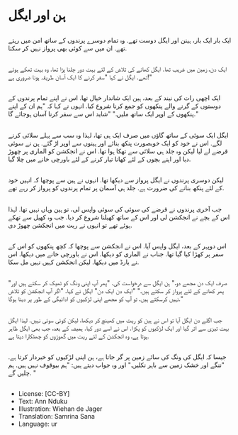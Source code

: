 # ہن اور ایگل

##
ایک بار ایک بار، ہینن اور ایگل دوست تھے. وہ تمام دوسرے پرندوں کے ساتھ امن میں رہتے تھے. ان میں سے کوئی بھی پرواز نہیں کر سکتا.

##
ایک دن، زمین میں غریب تھا. ایگل کھانے کی تلاش کے لئے بہت دور چلنا پڑا تھا. وہ بہت تھکے ہوئے تھے. ایگل نے کہا "سفر کرنے کا ایک آسان طریقہ ہونا ضروری ہے!"

##
ایک اچھی رات کی نیند کے بعد، ہین ایک شاندار خیال تھا. اس نے اپنے تمام پرندوں کے دوستوں کے گرنے والے پنکھوں کو جمع کرنا شروع کیا. انہوں نے کہا کہ "ہم ان کے اپنے پنکھوں کے اوپر ایک ساتھ ملیں." "شاید اس سے سفر کرنا آسان ہوجائے گا."

##
ایگل ایک سوئی کے ساتھ گاؤں میں صرف ایک ہی تھا، لہذا وہ سب سے پہلے سلائی کرنے لگے. اس نے خود کو ایک خوبصورت پنکھ بنائے اور ہینوں سے اوپر اڑ گئے. ہن نے سوئی قرضے لے لیا لیکن وہ جلد ہی سلائی سے تھکا ہوا تھا. اس نے انجکشن کو الماری پر چھوڑ دیا اور اپنے بچوں کے لئے کھانا تیار کرنے کے لئے باورچی خانے میں چلا گیا.

##
لیکن دوسری پرندوں نے ایگل پرواز سے دیکھا تھا. انہوں نے ہین سے پوچھا کہ انہیں خود کے لئے پنکھ بنانے کی ضرورت ہے. جلد ہی آسمان پر تمام پرندوں کو پرواز کر رہے تھے.

##
جب آخری پرندوں نے قرضے کی سوئی کی سوئی واپس لی، تو ہین وہاں نہیں تھا. لہذا اس کے بچے نے انجکشن لی اور اس کے ساتھ کھیلنا شروع کر دیا. جب وہ کھیل سے تھکے ہوئے تھے تو انہوں نے ریت میں انجکشن چھوڑ دی.

##
اس دوپہر کے بعد، ایگل واپس آیا. اس نے انجکشن سے پوچھا کہ کچھ پنکھوں کو اس کے سفر پر کھڑا کیا گیا تھا. جناب نے الماری کو دیکھا. اس نے باورچی خانے میں دیکھا. اس نے یارڈ میں دیکھا. لیکن انجکشن کہیں نہیں مل سکا.

##
"صرف ایک دن مجھے دو،" ہن ایگل سے درخواست کی. "پھر آپ اپنی ونگ کو ٹھیک کر سکتے ہیں اور پھر کھانے کے لئے پرواز کر سکتے ہیں." ​​"ایک دن ایک دن" ایگل نے کہا. "اگر آپ انجکشن کو تلاش نہیں کرسکتے ہیں، تو آپ کو مجھے اپنی لڑکیوں کو ادائیگی کے طور پر دینا ہوگا."

##
جب اگلے دن ایگل آیا تو اس نے ہین کو ریت میں کھینچ کر دیکھا، لیکن کوئی سوئی نہیں. لہذا ایگل بہت تیزی سے اتر گیا اور ایک لڑکیوں کو پکڑا. اس نے اسے دور کیا. ہمیشہ کے بعد، جب بھی ایگل ظاہر ہوتا ہے، وہ انجکشن کے لئے ریت میں گھوڑوں کو چھٹکارا دیتا ہے.

##
جیسا کہ ایگل کی ونگ کی سائے زمین پر گر جاتا ہے، ہن اپنی لڑکیوں کو خبردار کرتا ہے. "ننگے اور خشک زمین سے باہر نکلیں." اور وہ جواب دیتے ہیں: "ہم بیوقوف نہیں ہیں. ہم چلیں گے. "

##
* License: [CC-BY]
* Text: Ann Nduku
* Illustration: Wiehan de Jager
* Translation: Samrina Sana
* Language: ur
